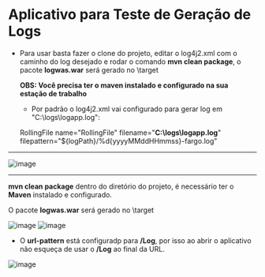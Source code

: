 # Aplicativo para Teste de Geração de Logs

- Para usar basta fazer o clone do projeto, editar o log4j2.xml com o caminho do log desejado e rodar o comando **mvn clean package**, o pacote **logwas.war** será gerado no \target<p>
 **OBS: Você precisa ter o maven instalado e configurado na sua estação de trabalho**

   - Por padrão o log4j2.xml vai configurado para gerar log em "C:\logs\logapp.log":
	
	RollingFile name="RollingFile" filename="**C:\logs\logapp.log**" filepattern="${logPath}/%d{yyyyMMddHHmmss}-fargo.log" 
----------


![image](https://user-images.githubusercontent.com/37905961/185829192-747920bd-4565-4f0b-9bcf-f94c777e0326.png)
	
---------
**mvn clean package** dentro do diretório do projeto, é necessário ter o **Maven** instalado e configurado.<p>
O pacote **logwas.war** será gerado no \target 
	
![image](https://user-images.githubusercontent.com/37905961/185829796-ad041dab-9da7-438c-9f6e-18681821bd21.png)
![image](https://user-images.githubusercontent.com/37905961/185829951-5b48036e-f3a5-4ff7-aeba-813ba1c9acde.png)
	
	
- O **url-pattern** está configuradp para **/Log**, por isso ao abrir o aplicativo não esqueça de usar o **/Log** ao final da URL. 

![image](https://user-images.githubusercontent.com/37905961/185830522-894dcaef-f3c9-464d-a5e9-95aa197d65e4.png)

